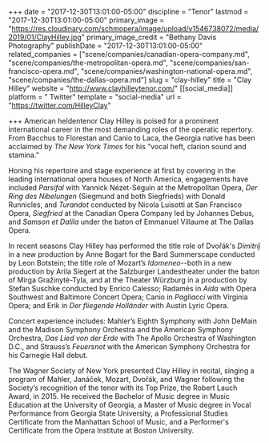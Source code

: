 +++
date = "2017-12-30T13:01:00-05:00"
discipline = "Tenor"
lastmod = "2017-12-30T13:01:00-05:00"
primary_image = "https://res.cloudinary.com/schmopera/image/upload/v1546738072/media/2019/01/ClayHilley.jpg"
primary_image_credit = "Bethany Davis Photography"
publishDate = "2017-12-30T13:01:00-05:00"
related_companies = ["scene/companies/canadian-opera-company.md", "scene/companies/the-metropolitan-opera.md", "scene/companies/san-francisco-opera.md", "scene/companies/washington-national-opera.md", "scene/companies/the-dallas-opera.md"]
slug = "clay-hilley"
title = "Clay Hilley"
website = "http://www.clayhilleytenor.com/"
[[social_media]]
platform = " Twitter"
template = "social-media"
url = "https://twitter.com/HilleyClay"

+++
American heldentenor Clay Hilley is poised for a prominent international career in the most demanding roles of the operatic repertory.  From Bacchus to Florestan and Canio to Laca, the Georgia native has been acclaimed by _The New York Times_ for his “vocal heft, clarion sound and stamina.”

Honing his repertoire and stage experience at first by covering in the leading international opera houses of North America, engagements have included _Parsifal_ with Yannick Nézet-Séguin at the Metropolitan Opera, _Der Ring des Nibelungen_ (Siegmund and both Siegfrieds) with Donald Runnicles, and _Turandot_ conducted by Nicola Luisotti at San Francisco Opera, _Siegfried_ at the Canadian Opera Company led by Johannes Debus, and _Samson et Dalila_ under the baton of Emmanuel Villaume at The Dallas Opera.

In recent seasons Clay Hilley has performed the title role of Dvořák's _Dimitrij_ in a new production by Anne Bogart for the Bard Summerscape conducted by Leon Botstein; the title role of Mozart’s _Idomeneo_--both in a new production by Arila Siegert at the Salzburger Landestheater under the baton of Mirga Gražinytė-Tyla, and at the Theater Würzburg in a production by Stefan Suschke conducted by Enrico Calesso; Radamès in _Aida_ with Opera Southwest and Baltimore Concert Opera; Canio in _Pagliacci_ with Virginia Opera; and Erik in _Der fliegende Holländer_ with Austin Lyric Opera.  

Concert experience includes: Mahler’s Eighth Symphony with John DeMain and the Madison Symphony Orchestra and the American Symphony Orchestra, _Das Lied von der Erde_ with The Apollo Orchestra of Washington D.C., and Strauss’s _Feuersnot_ with the American Symphony Orchestra for his Carnegie Hall debut.

The Wagner Society of New York presented Clay Hilley in recital, singing a program of Mahler, Janáček, Mozart, Dvořák, and Wagner following the Society’s recognition of the tenor with its Top Prize, the Robert Lauch Award, in 2015. He received the Bachelor of Music degree in Music Education at the University of Georgia, a Master of Music degree in Vocal Performance from Georgia State University, a Professional Studies Certificate from the Manhattan School of Music, and a Performer's Certificate from the Opera Institute at Boston University.